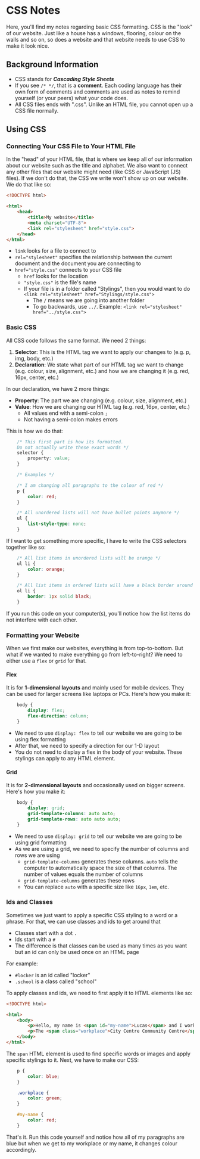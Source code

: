 # CSS Notes

Here, you'll find my notes regarding basic CSS formatting. CSS is the "look" of our website. Just like a house has a windows, flooring, colour on the walls and so on, so does a website and that website needs to use CSS to make it look nice.

## Background Information

- CSS stands for ***Cascading Style Sheets***
- If you see `/* */`, that is a **comment**. Each coding language has their own form of comments and comments are used as notes to remind yourself (or your peers) what your code does.
- All CSS files ends with ".css". Unlike an HTML file, you cannot open up a CSS file normally.

## Using CSS

### Connecting Your CSS File to Your HTML File

In the "head" of your HTML file, that is where we keep all of our information about our website such as the title and alphabet. We also want to connect any other files that our website might need (like CSS or JavaScript (JS) files). If we don't do that, the CSS we write won't show up on our website. We do that like so:

```html
<!DOCTYPE html>

<html>
    <head>
        <title>My website</title>
        <meta charset="UTF-8">
        <link rel="stylesheet" href="style.css">
    </head>
</html>
```

- `link` looks for a file to connect to
- `rel="stylesheet"` specifies the relationship between the current document and the document you are connecting to
- `href="style.css"` connects to your CSS file
  - `href` looks for the location
  - `"style.css"` is the file's name
  - If your file is in a folder called "Stylings", then you would want to do `<link rel="stylesheet" href="Stylings/style.css">`
    - The `/` means we are going into another folder
    - To go backwards, use `../`. Example: `<link rel="stylesheet" href="../style.css">`

### Basic CSS

All CSS code follows the same format. We need 2 things:

1) **Selector**: This is the HTML tag we want to apply our changes to (e.g. p, img, body, etc.)
2) **Declaration**: We state what part of our HTML tag we want to change (e.g. colour, size, alignment, etc.) and how we are changing it (e.g. red, 16px, center, etc.)

In our declaration, we have 2 more things:

- **Property**: The part we are changing (e.g. colour, size, alignment, etc.)
- **Value**: How we are changing our HTML tag (e.g. red, 16px, center, etc.)
  - All values end with a semi-colon `;`
  - Not having a semi-colon makes errors

This is how we do that:

```css
    /* This first part is how its formatted. 
    Do not actually write these exact words */
    selector {
        property: value;
    }

    /* Examples */

    /* I am changing all paragraphs to the colour of red */
    p {
        color: red;
    }

    /* All unordered lists will not have bullet points anymore */
    ul {
        list-style-type: none;
    }
```

If I want to get something more specific, I have to write the CSS selectors together like so:

```css
    /* All list items in unordered lists will be orange */
    ul li {
        color: orange;
    }

    /* All list items in ordered lists will have a black border around it */
    ol li {
        border: 1px solid black;
    }
```

If you run this code on your computer(s), you'll notice how the list items do not interfere with each other.

### Formatting your Website

When we first make our websites, everything is from top-to-bottom. But what if we wanted to make everything go from left-to-right? We need to either use a `flex` or `grid` for that.

#### Flex

It is for **1-dimensional layouts** and mainly used for mobile devices. They can be used for larger screens like laptops or PCs. Here's how you make it:

```css
    body {
        display: flex;
        flex-direction: column;
    }
```

- We need to use `display: flex` to tell our website we are going to be using flex formatting
- After that, we need to specify a direction for our 1-D layout
- You do not need to display a flex in the body of your website. These stylings can apply to any HTML element.

#### Grid

It is for **2-dimensional layouts** and occasionally used on bigger screens. Here's how you make it:

```css
    body {
        display: grid;
        grid-template-columns: auto auto;
        grid-template-rows: auto auto auto;
    }
```

- We need to use `display: grid` to tell our website we are going to be using grid formatting
- As we are using a grid, we need to specify the number of columns and rows we are using
  - `grid-template-columns` generates these columns. `auto` tells the computer to automatically space the size of that columns. The number of values equals the number of columns
  - `grid-template-columns` generates these rows
  - You can replace `auto` with a specific size like `16px`, `1em`, etc.

### Ids and Classes

Sometimes we just want to apply a specific CSS styling to a word or a phrase. For that, we can use classes and ids to get around that

- Classes start with a dot `.`
- Ids start with a `#`
- The difference is that classes can be used as many times as you want but an id can only be used once on an HTML page

For example:

- `#locker` is an id called "locker"
- `.school` is a class called "school"

To apply classes and ids, we need to first apply it to HTML elements like so:

```html
<!DOCTYPE html>

<html>
    <body>
        <p>Hello, my name is <span id="my-name">Lucas</span> and I work at <span class="workplace">City Centre Community Centre</span>.</p>
        <p>The <span class="workplace">City Centre Community Centre</span> is located in Richmond</p>
    </body>
</html>
```

The `span` HTML element is used to find specific words or images and apply specific stylings to it. Next, we have to make our CSS:

```css
    p {
        color: blue;
    }

    .workplace {
        color: green;
    }

    #my-name {
        color: red;
    }
```

That's it. Run this code yourself and notice how all of my paragraphs are blue but when we get to my workplace or my name, it changes colour accordingly.
